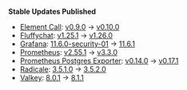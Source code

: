 **Stable Updates Published**

* [Element Call](https://github.com/element-hq/element-call): [v0.9.0](https://github.com/element-hq/element-call/releases/tag/v0.9.0) -> [v0.10.0](https://github.com/element-hq/element-call/releases/tag/v0.10.0)
* [Fluffychat](https://github.com/krille-chan/fluffychat): [v1.25.1](https://github.com/krille-chan/fluffychat/releases/tag/v1.25.1) -> [v1.26.0](https://github.com/krille-chan/fluffychat/releases/tag/v1.26.0)
* [Grafana](https://github.com/grafana/grafana): [11.6.0-security-01](https://github.com/grafana/grafana/releases/tag/v11.6.0-security-01) -> [11.6.1](https://github.com/grafana/grafana/releases/tag/v11.6.1)
* [Prometheus](https://github.com/prometheus/prometheus): [v2.55.1](https://github.com/prometheus/prometheus/releases/tag/v2.55.1) -> [v3.3.0](https://github.com/prometheus/prometheus/releases/tag/v3.3.0)
* [Prometheus Postgres Exporter](https://github.com/prometheus-community/postgres_exporter): [v0.14.0](https://github.com/prometheus-community/postgres_exporter/releases/tag/v0.14.0) -> [v0.17.1](https://github.com/prometheus-community/postgres_exporter/releases/tag/v0.17.1)
* [Radicale](https://github.com/tomsquest/docker-radicale): [3.5.1.0](https://github.com/tomsquest/docker-radicale/releases/tag/3.5.1.0) -> [3.5.2.0](https://github.com/tomsquest/docker-radicale/releases/tag/3.5.2.0)
* [Valkey](https://github.com/valkey-io/valkey): [8.0.1](https://github.com/valkey-io/valkey/releases/tag/8.0.1) -> [8.1.1](https://github.com/valkey-io/valkey/releases/tag/8.1.1)
